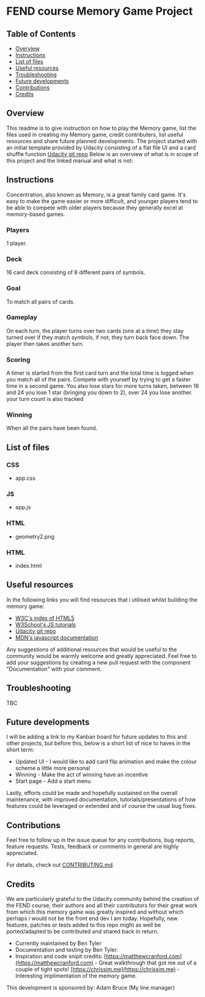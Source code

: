 # FEND course Memory Game Project

## Table of Contents

* [Overview](#overview)
* [Instructions](#Instructions)
* [List of files](#list-of-files)
* [Useful resources](#useful-resources)
* [Troubleshooting](#Troubleshooting)
* [Future developments](#Future-developments)
* [Contributions](#contributions)
* [Credits](#credits)

## Overview

This readme is to give instruction on how to play the Memory game, list the files used in creating my Memory game, credit contributers, list useful resources and share future planned developments.
The project started with an initial template provided by Udacity consisting of a flat file UI and a card shuffle function [Udacity git repo](https://github.com/udacity/fend-project-memory-game) 
Below is an overview of what is in scope of this project and the linked manual and what is not:

## Instructions

Concentration, also known as Memory, is a great family card game. It's easy to make the game easier or more difficult, and younger players tend to be able to compete with older players because they generally excel at memory-based games.


### Players
1 player.

### Deck
16 card deck consisting of 8 different pairs of symbols.

### Goal
To match all pairs of cards.

### Gameplay
On each turn, the player turns over two cards (one at a time) they stay turned over if they match symbols, if not, they turn back face down. The player then takes another turn.

### Scoring
A timer is started from the first card turn and the total time is logged when you match all of the pairs. Compete with yourself by trying to get a faster time in a second game. You also lose stars for more turns taken, between 16 and 24 you lose 1 star (bringing you down to 2), over 24 you lose another. your turn count is also tracked

### Winning
When all the pairs have been found.

## List of files

### CSS
* app.css

### JS
* app.js

### HTML
* geometry2.png

### HTML
* index.html

## Useful resources

In the following links you will find resources that i utilised whilst building the memory game:
* [W3C's index of HTML5](https://www.w3.org/TR/html5/)
* [W3School's JS tutorials](https://www.w3schools.com/js/)
* [Udacity git repo](https://github.com/udacity/fend-project-memory-game)
* [MDN's javascript documentation](https://developer.mozilla.org/bm/docs/Web/JavaScript)

Any suggestions of additional resources that would be useful to the community
would be warmly welcome and greatly appreciated.
Feel free to add your suggestions by creating a new pull request
with the component "Documentation" with your
comment.

## Troubleshooting

TBC

## Future developments

I will be adding a link to my Kanban board for future updates to this and other projects, but before this, below is a short list of nice to haves in the short term:

* Updated UI - I would like to add card flip animation and make the colour scheme a little more personal
* Winning - Make the act of winning have an incentive
* Start page - Add a start menu

Lastly, efforts could be made and hopefully sustained on the overall
maintenance, with improved documentation, tutorials/presentations of how
features could be leveraged or extended and of course the usual bug fixes.

## Contributions

Feel free to follow up in the issue queue for any contributions, bug
reports, feature requests.
Tests, feedback or comments in general are highly appreciated.

For details, check out [CONTRIBUTING.md](CONTRIBUTING.md).

## Credits

We are particularly grateful to the Udacity community behind the creation of the FEND course, their authors and all their contributors for their great work from which this memory game was greatly inspired and without which perhaps i would not be the front end dev I am today.
Hopefully, new features, patches or tests added to this repo might as well be ported/adapted to be contributed and shared back in return.


* Currently maintained by Ben Tyler
* Documentation and testing by Ben Tyler.
* Inspiration and code snipit credits:
    [https://matthewcranford.com](https://matthewcranford.com)  - Great walkthrough that got me out of a couple of tight spots!
    [https://chrissim.me](https://chrissim.me) - Interesting implimentation of the memory game.

This development is sponsored by:
Adam Bruce (My line manager)
